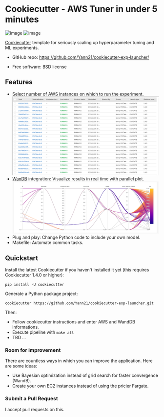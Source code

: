 Cookiecutter - AWS Tuner in under 5 minutes
===========================================

![image](https://travis-ci.org/audreyfeldroy/cookiecutter-pypackage.svg?branch=master%0A%20:target:%20https://travis-ci.org/github/audreyfeldroy/cookiecutter-pypackage%0A%20:alt:%20Build%20Status)
![image](https://readthedocs.org/projects/cookiecutter-pypackage/badge/?version=latest%0A%20:target:%20https://cookiecutter-pypackage.readthedocs.io/en/latest/?badge=latest%0A%20:alt:%20Documentation%20Status)

[Cookiecutter](https://github.com/cookiecutter/cookiecutter) template for seriously 
scaling up hyperparameter tuning and ML experiments.

-   GitHub repo:
    <https://github.com/Yann21/cookiecutter-exp-launcher/>
<!---   Documentation: <https://cookiecutter-pypackage.readthedocs.io/>-->
-   Free software: BSD license

Features
--------

-   Select number of AWS instances on which to run the experiment.
    ![AWS Instances](docs/aws_running_instances.png)
-   [WanDB](https://wandb.ai) integration: Visualize results in real time with parallel plot.
    ![WandB Dashboard](docs/wandb_experiment_dashboard.png)
-   Plug and play: Change Python code to include your own model.
-   Makefile: Automate common tasks.


Quickstart
----------

Install the latest Cookiecutter if you haven't installed it yet (this
requires Cookiecutter 1.4.0 or higher):

    pip install -U cookiecutter

Generate a Python package project:

    cookiecutter https://github.com/Yann21/cookiecutter-exp-launcher.git

Then:

-   Follow cookiecutter instructions and enter AWS and WandDB informations.
-   Execute pipeline with `make all`
-   TBD ...


### Room for improvement
There are countless ways in which you can improve the application. Here are
some ideas:
- Use Bayesian optimization instead of grid search for faster convergence (WandB).
- Create your own EC2 instances instead of using the pricier Fargate.

### Submit a Pull Request

I accept pull requests on this.
